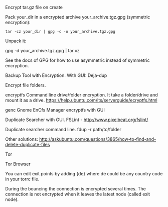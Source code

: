 Encrypt tar.gz file on create

Pack your_dir in a encrypted archive your_archive.tgz.gpg (symmetric encryption):

```
tar -cz your_dir | gpg -c -o your_archive.tgz.gpg
```
Unpack it:

gpg -d your_archive.tgz.gpg | tar xz

See the docs of GPG for how to use asymmetric instead of symmetric encryption. 




Backup Tool with Encryption.
With GUI: Deja-dup




Encrypt file folders.

encryptfs Command line drive/folder encryption. It take a folder/drive and mount it as a drive.
https://help.ubuntu.com/lts/serverguide/ecryptfs.html

genc Gnome EnCfs Manager
encryptfs with GUI


Duplicate Searcher with GUI.
FSLint - http://www.pixelbeat.org/fslint/

Duplicate searcher command line.
fdup -r path/to/folder

Other solutions: http://askubuntu.com/questions/3865/how-to-find-and-delete-duplicate-files


Tor 

Tor Browser

You can edit exit points by adding {de} where de could be any country code in your torrc file.

During the bouncing the connection is encrypted several times. The connection is not encrypted when it leaves the latest node (called exit node).